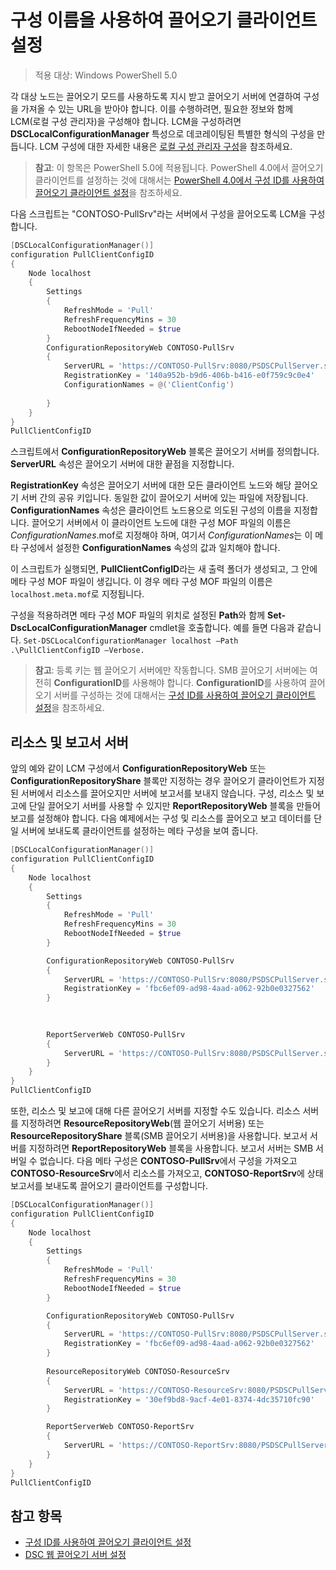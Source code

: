 # 구성 이름을 사용하여 끌어오기 클라이언트 설정

> 적용 대상: Windows PowerShell 5.0

각 대상 노드는 끌어오기 모드를 사용하도록 지시 받고 끌어오기 서버에 연결하여 구성을 가져올 수 있는 URL을 받아야 합니다. 이를 수행하려면, 필요한 정보와 함께 LCM(로컬 구성 관리자)을 구성해야 합니다. LCM을 구성하려면 **DSCLocalConfigurationManager** 특성으로 데코레이팅된 특별한 형식의 구성을 만듭니다. LCM 구성에 대한 자세한 내용은 [로컬 구성 관리자 구성](metaConfig.md)을 참조하세요.

> **참고**: 이 항목은 PowerShell 5.0에 적용됩니다. PowerShell 4.0에서 끌어오기 클라이언트를 설정하는 것에 대해서는 [PowerShell 4.0에서 구성 ID를 사용하여 끌어오기 클라이언트 설정](pullClientConfigID4.md)을 참조하세요.

다음 스크립트는 "CONTOSO-PullSrv"라는 서버에서 구성을 끌어오도록 LCM을 구성합니다.

```powershell
[DSCLocalConfigurationManager()]
configuration PullClientConfigID
{
    Node localhost
    {
        Settings
        {
            RefreshMode = 'Pull'
            RefreshFrequencyMins = 30 
            RebootNodeIfNeeded = $true
        }
        ConfigurationRepositoryWeb CONTOSO-PullSrv
        {
            ServerURL = 'https://CONTOSO-PullSrv:8080/PSDSCPullServer.svc'
            RegistrationKey = '140a952b-b9d6-406b-b416-e0f759c9c0e4'
            ConfigurationNames = @('ClientConfig')
            
        }      
    }
}
PullClientConfigID
```

스크립트에서 **ConfigurationRepositoryWeb** 블록은 끌어오기 서버를 정의합니다. **ServerURL** 속성은 끌어오기 서버에 대한 끝점을 지정합니다.

**RegistrationKey** 속성은 끌어오기 서버에 대한 모든 클라이언트 노드와 해당 끌어오기 서버 간의 공유 키입니다. 동일한 값이 끌어오기 서버에 있는 파일에 저장됩니다. **ConfigurationNames** 속성은 클라이언트 노드용으로 의도된 구성의 이름을 지정합니다. 끌어오기 서버에서 이 클라이언트 노드에 대한 구성 MOF 파일의 이름은 *ConfigurationNames*.mof로 지정해야 하며, 여기서 *ConfigurationNames*는 이 메타 구성에서 설정한 **ConfigurationNames** 속성의 값과 일치해야 합니다.

이 스크립트가 실행되면, **PullClientConfigID**라는 새 출력 폴더가 생성되고, 그 안에 메타 구성 MOF 파일이 생깁니다. 이 경우 메타 구성 MOF 파일의 이름은 `localhost.meta.mof`로 지정됩니다.

구성을 적용하려면 메타 구성 MOF 파일의 위치로 설정된 **Path**와 함께 **Set-DscLocalConfigurationManager** cmdlet을 호출합니다. 예를 들면 다음과 같습니다. `Set-DSCLocalConfigurationManager localhost –Path .\PullClientConfigID –Verbose.`

> **참고**: 등록 키는 웹 끌어오기 서버에만 작동합니다. SMB 끌어오기 서버에는 여전히 **ConfigurationID**를 사용해야 합니다. **ConfigurationID**를 사용하여 끌어오기 서버를 구성하는 것에 대해서는 [구성 ID를 사용하여 끌어오기 클라이언트 설정](pullClientConfigID.md)을 참조하세요.

## 리소스 및 보고서 서버

앞의 예와 같이 LCM 구성에서 **ConfigurationRepositoryWeb** 또는 **ConfigurationRepositoryShare** 블록만 지정하는 경우 끌어오기 클라이언트가 
지정된 서버에서 리소스를 끌어오지만 서버에 보고서를 보내지 않습니다. 구성, 리소스 및 보고에 단일 끌어오기 서버를 사용할 수 있지만 
**ReportRepositoryWeb** 블록을 만들어 보고를 설정해야 합니다. 다음 예제에서는 구성 및 리소스를 끌어오고 보고 데이터를 단일 서버에 보내도록 클라이언트를 설정하는 메타 구성을
보여 줍니다.

```powershell
[DSCLocalConfigurationManager()]
configuration PullClientConfigID
{
    Node localhost
    {
        Settings
        {
            RefreshMode = 'Pull'
            RefreshFrequencyMins = 30 
            RebootNodeIfNeeded = $true
        }

        ConfigurationRepositoryWeb CONTOSO-PullSrv
        {
            ServerURL = 'https://CONTOSO-PullSrv:8080/PSDSCPullServer.svc'
            RegistrationKey = 'fbc6ef09-ad98-4aad-a062-92b0e0327562'
        }
        
        

        ReportServerWeb CONTOSO-PullSrv
        {
            ServerURL = 'https://CONTOSO-PullSrv:8080/PSDSCPullServer.svc'
        }
    }
}
PullClientConfigID
```


또한, 리소스 및 보고에 대해 다른 끌어오기 서버를 지정할 수도 있습니다. 리소스 서버를 지정하려면 **ResourceRepositoryWeb**(웹 끌어오기 서버용) 또는 
**ResourceRepositoryShare** 블록(SMB 끌어오기 서버용)을 사용합니다.
보고서 서버를 지정하려면 **ReportRepositoryWeb** 블록을 사용합니다. 보고서 서버는 SMB 서버일 수 없습니다.
다음 메타 구성은 **CONTOSO-PullSrv**에서 구성을 가져오고 **CONTOSO-ResourceSrv**에서 리소스를 가져오고, **CONTOSO-ReportSrv**에 상태 보고서를 보내도록 끌어오기 클라이언트를 구성합니다.

```powershell
[DSCLocalConfigurationManager()]
configuration PullClientConfigID
{
    Node localhost
    {
        Settings
        {
            RefreshMode = 'Pull'
            RefreshFrequencyMins = 30 
            RebootNodeIfNeeded = $true
        }

        ConfigurationRepositoryWeb CONTOSO-PullSrv
        {
            ServerURL = 'https://CONTOSO-PullSrv:8080/PSDSCPullServer.svc'
            RegistrationKey = 'fbc6ef09-ad98-4aad-a062-92b0e0327562'
        }
        
        ResourceRepositoryWeb CONTOSO-ResourceSrv
        {
            ServerURL = 'https://CONTOSO-ResourceSrv:8080/PSDSCPullServer.svc'
            RegistrationKey = '30ef9bd8-9acf-4e01-8374-4dc35710fc90'
        }

        ReportServerWeb CONTOSO-ReportSrv
        {
            ServerURL = 'https://CONTOSO-ReportSrv:8080/PSDSCPullServer.svc'
        }
    }
}
PullClientConfigID
```

## 참고 항목

* [구성 ID를 사용하여 끌어오기 클라이언트 설정](pullClientConfigID.md)
* [DSC 웹 끌어오기 서버 설정](pullServer.md)


<!--HONumber=Mar16_HO4-->


